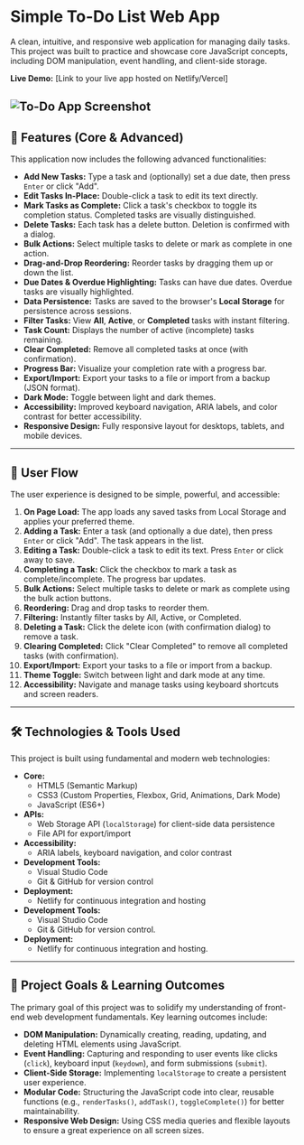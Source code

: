 # Simple To-Do List Web App

A clean, intuitive, and responsive web application for managing daily tasks. This project was built to practice and showcase core JavaScript concepts, including DOM manipulation, event handling, and client-side storage.

**Live Demo:** [Link to your live app hosted on Netlify/Vercel]

![To-Do App Screenshot](link-to-your-app-screenshot.png) 
---


## 🌟 Features (Core & Advanced)

This application now includes the following advanced functionalities:

* **Add New Tasks:** Type a task and (optionally) set a due date, then press `Enter` or click "Add".
* **Edit Tasks In-Place:** Double-click a task to edit its text directly.
* **Mark Tasks as Complete:** Click a task's checkbox to toggle its completion status. Completed tasks are visually distinguished.
* **Delete Tasks:** Each task has a delete button. Deletion is confirmed with a dialog.
* **Bulk Actions:** Select multiple tasks to delete or mark as complete in one action.
* **Drag-and-Drop Reordering:** Reorder tasks by dragging them up or down the list.
* **Due Dates & Overdue Highlighting:** Tasks can have due dates. Overdue tasks are visually highlighted.
* **Data Persistence:** Tasks are saved to the browser's **Local Storage** for persistence across sessions.
* **Filter Tasks:** View **All**, **Active**, or **Completed** tasks with instant filtering.
* **Task Count:** Displays the number of active (incomplete) tasks remaining.
* **Clear Completed:** Remove all completed tasks at once (with confirmation).
* **Progress Bar:** Visualize your completion rate with a progress bar.
* **Export/Import:** Export your tasks to a file or import from a backup (JSON format).
* **Dark Mode:** Toggle between light and dark themes.
* **Accessibility:** Improved keyboard navigation, ARIA labels, and color contrast for better accessibility.
* **Responsive Design:** Fully responsive layout for desktops, tablets, and mobile devices.

---


## 🌊 User Flow

The user experience is designed to be simple, powerful, and accessible:

1.  **On Page Load:** The app loads any saved tasks from Local Storage and applies your preferred theme.
2.  **Adding a Task:** Enter a task (and optionally a due date), then press `Enter` or click "Add". The task appears in the list.
3.  **Editing a Task:** Double-click a task to edit its text. Press `Enter` or click away to save.
4.  **Completing a Task:** Click the checkbox to mark a task as complete/incomplete. The progress bar updates.
5.  **Bulk Actions:** Select multiple tasks to delete or mark as complete using the bulk action buttons.
6.  **Reordering:** Drag and drop tasks to reorder them.
7.  **Filtering:** Instantly filter tasks by All, Active, or Completed.
8.  **Deleting a Task:** Click the delete icon (with confirmation dialog) to remove a task.
9.  **Clearing Completed:** Click "Clear Completed" to remove all completed tasks (with confirmation).
10. **Export/Import:** Export your tasks to a file or import from a backup.
11. **Theme Toggle:** Switch between light and dark mode at any time.
12. **Accessibility:** Navigate and manage tasks using keyboard shortcuts and screen readers.

---

## 🛠️ Technologies & Tools Used

This project is built using fundamental and modern web technologies:

* **Core:**
    * HTML5 (Semantic Markup)
    * CSS3 (Custom Properties, Flexbox, Grid, Animations, Dark Mode)
    * JavaScript (ES6+)
* **APIs:**
    * Web Storage API (`localStorage`) for client-side data persistence
    * File API for export/import
* **Accessibility:**
    * ARIA labels, keyboard navigation, and color contrast
* **Development Tools:**
    * Visual Studio Code
    * Git & GitHub for version control
* **Deployment:**
    * Netlify for continuous integration and hosting
* **Development Tools:**
    * Visual Studio Code
    * Git & GitHub for version control.
* **Deployment:**
    * Netlify for continuous integration and hosting.

---

## 🎯 Project Goals & Learning Outcomes

The primary goal of this project was to solidify my understanding of front-end web development fundamentals. Key learning outcomes include:

* **DOM Manipulation:** Dynamically creating, reading, updating, and deleting HTML elements using JavaScript.
* **Event Handling:** Capturing and responding to user events like clicks (`click`), keyboard input (`keydown`), and form submissions (`submit`).
* **Client-Side Storage:** Implementing `localStorage` to create a persistent user experience.
* **Modular Code:** Structuring the JavaScript code into clear, reusable functions (e.g., `renderTasks()`, `addTask()`, `toggleComplete()`) for better maintainability.
* **Responsive Web Design:** Using CSS media queries and flexible layouts to ensure a great experience on all screen sizes.
